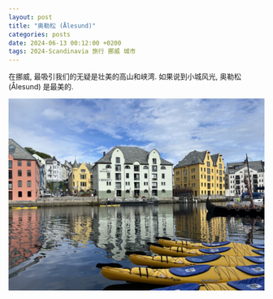 ```yaml
---
layout: post
title: "奥勒松 (Ålesund)"
categories: posts
date: 2024-06-13 00:12:00 +0200
tags: 2024-Scandinavia 旅行 挪威 城市
---
```


在挪威, 最吸引我们的无疑是壮美的高山和峡湾. 如果说到小城风光, 奥勒松 (Ålesund) 是最美的.

![奥勒松](/assets/images/2024/scandinavia/alesund/kayaks.jpeg)
